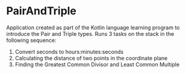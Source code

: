 # PairAndTriple
Application created as part of the Kotlin language learning program to introduce the Pair and Triple types.
Runs 3 tasks on the stack in the following sequence:
1. Convert seconds to hours:minutes:seconds
2. Calculating the distance of two points in the coordinate plane
3. Finding the Greatest Common Divisor and Least Common Multiple
